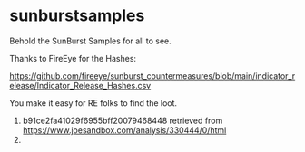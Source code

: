 # sunburstsamples

Behold the SunBurst Samples for all to see. 

Thanks to FireEye for the Hashes:

https://github.com/fireeye/sunburst_countermeasures/blob/main/indicator_release/Indicator_Release_Hashes.csv

You make it easy for RE folks to find the loot.

1. b91ce2fa41029f6955bff20079468448 retrieved from https://www.joesandbox.com/analysis/330444/0/html
2. 